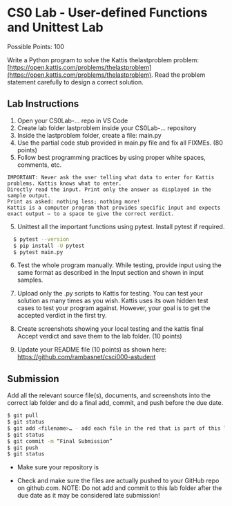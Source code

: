 # CS0 Lab - User-defined Functions and Unittest Lab

Possible Points: 100

Write a Python program to solve the Kattis thelastproblem problem: [https://open.kattis.com/problems/thelastproblem](https://open.kattis.com/problems/thelastproblem). Read the problem statement carefully to design a correct solution.

## Lab Instructions

1. Open your CS0Lab-... repo in VS Code
2. Create lab folder lastproblem inside your CS0Lab-... repository
3. Inside the lastproblem folder, create a file: main.py
4. Use the partial code stub provided in main.py file and fix all FIXMEs. (80 points)
5. Follow best programming practices by using proper white spaces, comments, etc.

```
IMPORTANT: Never ask the user telling what data to enter for Kattis problems. Kattis knows what to enter.
Directly read the input. Print only the answer as displayed in the sample output.
Print as asked: nothing less; nothing more!
Kattis is a computer program that provides specific input and expects exact output – to a space to give the correct verdict.
```

5. Unittest all the important functions using pytest. Install pytest if required.

```bash
  $ pytest --version
  $ pip install -U pytest
  $ pytest main.py
```

6. Test the whole program manually. While testing, provide input using the same format as described in the Input section and shown in input samples.

7. Upload only the .py scripts to Kattis for testing. You can test your solution as many times as you wish. Kattis uses its own hidden test cases to test your program against. However, your goal is to get the accepted verdict in the first try.
8. Create screenshots showing your local testing and the kattis final Accept verdict and save them to the lab folder. (10 points)
9. Update your README file (10 points) as shown here: https://github.com/rambasnet/csci000-astudent

## Submission

Add all the relevant source file(s), documents, and screenshots into the correct lab folder and do a final add, commit, and push before the due date.

```bash
$ git pull
$ git status
$ git add <filename>… - add each file in the red that is part of this lab
$ git status
$ git commit -m “Final Submission”
$ git push
$ git status
```
- Make sure your repository is 

- Check and make sure the files are actually pushed to your GitHub repo on github.com.
NOTE: Do not add and commit to this lab folder after the due date as it may be considered late submission!
